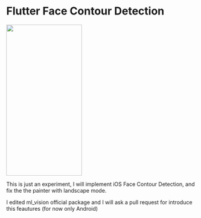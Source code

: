 # Flutter Face Contour Detection

<img src="https://github.com/giandifra/flutter-face-contour-detection/blob/master/long_preview.gif" data-canonical-src="https://github.com/giandifra/flutter-face-contour-detection/blob/master/long_preview.gif" width="200" height="400" />


This is just an experiment, I will implement iOS Face Contour Detection, and fix the the painter with landscape mode.

I edited ml_vision official package and I will ask a pull request for introduce this feautures (for now only Android)
